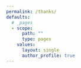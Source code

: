 ```yaml
---
permalink: /thanks/
defaults:
  # _pages
  - scope:
      path: ""
      type: pages
    values:
      layout: single
      author_profile: true
---
```

